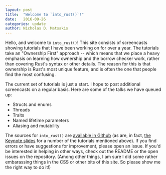 ```yaml
---
layout: post
title:  "Welcome to `into_rust()`!"
date:   2016-09-26
categories: update
author: Nicholas D. Matsakis
---
```


Hello, and welcome to `into_rust()`! This site consists of screencasts
showing tutorials that I have been working on for over a year. The
tutorials take an "Ownership First" approach -- which means that we
place a heavy emphasis on learning how ownership and the borrow
checker work, rather than covering Rust's syntax or other details. The
reason for this is that ownership is Rust's most unique feature, and
is often the one that people find the most confusing.

The current set of tutorials is just a start. I hope to post
additional screencasts on a regular basis. Here are some of the talks
we have queued up:

- Structs and enums
- Threads
- Traits
- Named lifetime parameters
- Aliasing and mutability

[gh]: https://github.com/nikomatsakis/intorust
[the Keynote slides]: https://github.com/nikomatsakis/intorust/tree/master/keynote

The sources for `into_rust()` are [available in Github][gh] (as are,
in fact, [the Keynote slides] for a number of the tutorials mentioned
above). If you find errors or have suggestions for improvement, please
open an issue. If you'd be interested in helping in other ways, check
out the README or the open issues on the repository. (Among other
things, I am sure I did some rather embarassing things in the CSS or
other bits of this site. So please show me the right way to do it!)
